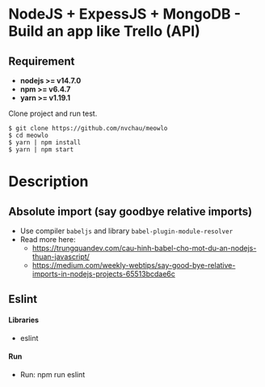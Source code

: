 # NodeJS + ExpessJS + MongoDB - Build an app like Trello (API)

## Requirement
* **nodejs >= v14.7.0**
* **npm >= v6.4.7**
* **yarn >= v1.19.1**

Clone project and run test.

```
$ git clone https://github.com/nvchau/meowlo
$ cd meowlo
$ yarn | npm install
$ yarn | npm start
```

# Description
## Absolute import (say goodbye relative imports)
* Use compiler `babeljs` and library `babel-plugin-module-resolver`
* Read more here:
  - https://trungquandev.com/cau-hinh-babel-cho-mot-du-an-nodejs-thuan-javascript/
  - https://medium.com/weekly-webtips/say-good-bye-relative-imports-in-nodejs-projects-65513bcdae6c

## Eslint
#### Libraries
* eslint
#### Run
* Run: npm run eslint
